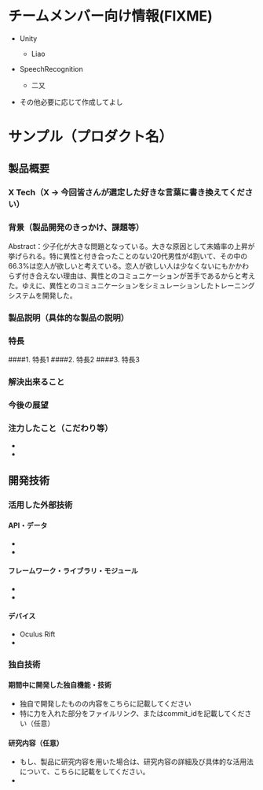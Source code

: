 # チームメンバー向け情報(FIXME)

- Unity
  + Liao
- SpeechRecognition
  + 二又

- その他必要に応じて作成してよし

# サンプル（プロダクト名）
## 製品概要
### X Tech（X → 今回皆さんが選定した好きな言葉に書き換えてください）

### 背景（製品開発のきっかけ、課題等）
Abstract：少子化が大きな問題となっている。大きな原因として未婚率の上昇が挙げられる。特に異性と付き合ったことのない20代男性が4割いて、その中の66.3%は恋人が欲しいと考えている。恋人が欲しい人は少なくないにもかかわらず付き合えない理由は、異性とのコミュニケーションが苦手であるからと考えた。ゆえに、異性とのコミュニケーションをシミュレーションしたトレーニングシステムを開発した。

### 製品説明（具体的な製品の説明）
### 特長
####1. 特長1
####2. 特長2
####3. 特長3

### 解決出来ること
### 今後の展望
### 注力したこと（こだわり等）
* 
* 

## 開発技術
### 活用した外部技術
#### API・データ
* 
* 

#### フレームワーク・ライブラリ・モジュール
* 
* 

#### デバイス
* Oculus Rift
* 

### 独自技術
#### 期間中に開発した独自機能・技術
* 独自で開発したものの内容をこちらに記載してください
* 特に力を入れた部分をファイルリンク、またはcommit_idを記載してください（任意）

#### 研究内容（任意）
* もし、製品に研究内容を用いた場合は、研究内容の詳細及び具体的な活用法について、こちらに記載をしてください。
* 
